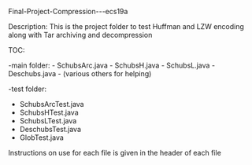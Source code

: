 Final-Project-Compression---ecs19a

Description: This is the project folder to test Huffman and LZW encoding along with Tar archiving and decompression

TOC:

  -main folder:
    - SchubsArc.java
    - SchubsH.java
    - SchubsL.java
    - Deschubs.java
    - (various others for helping)
    
-test folder:
  - SchubsArcTest.java
  - SchubsHTest.java
  - SchubsLTest.java
  - DeschubsTest.java
  - GlobTest.java

Instructions on use for each file is given in the header of each file
